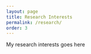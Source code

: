 ```yaml
---
layout: page
title: Research Interests
permalink: /research/
order: 3
---
```

My research interests goes here



